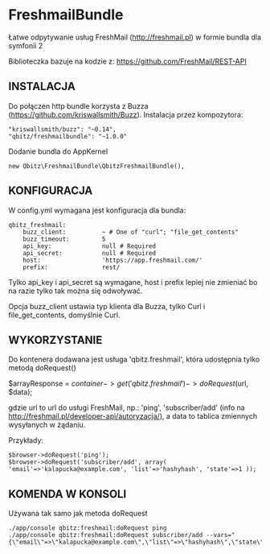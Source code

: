 FreshmailBundle
===============

Łatwe odpytywanie usług FreshMail (http://freshmail.pl) w formie bundla dla symfonii 2

Biblioteczka bazuje na kodzie z:
https://github.com/FreshMail/REST-API

INSTALACJA
----------

Do połączen http bundle korzysta z Buzza (https://github.com/kriswallsmith/Buzz). Instalacja przez kompozytora:
  
    "kriswallsmith/buzz": "~0.14",
    "qbitz/freshmailbundle": "~1.0.0"

Dodanie bundla do AppKernel

    new Qbitz\FreshmailBundle\QbitzFreshmailBundle(),

KONFIGURACJA
------------

W config.yml wymagana jest konfiguracja dla bundla:

    qbitz_freshmail:
        buzz_client:          ~ # One of "curl"; "file_get_contents"
        buzz_timeout:         5
        api_key:              null # Required
        api_secret:           null # Required
        host:                 'https://app.freshmail.com/'
        prefix:               rest/

Tylko api_key i api_secret są wymagane, host i prefix lepiej nie zmieniać bo na razie tylko tak można się odwoływać.

Opcja buzz_client ustawia typ klienta dla Buzza, tylko Curl i file_get_contents, domyślnie Curl.

WYKORZYSTANIE
-------------

Do kontenera dodawana jest usługa 'qbitz.freshmail', która udostępnia tylko metodą doRequest()

  $arrayResponse = $container->get('qbitz.freshmail')->doRequest($url, $data);

gdzie url to url do usługi FreshMail, np.: 'ping', 'subscriber/add' (info na http://freshmail.pl/developer-api/autoryzacja/), a data to tablica zmiennych wysyłanych w żądaniu.

Przykłady:

    $browser->doRequest('ping');
    $browser->doRequest('subscriber/add', array( 'email'=>'kalapucka@example.com', 'list'=>'hashyhash', 'state'=>1 ));

KOMENDA W KONSOLI
-----------------

Używana tak samo jak metoda doRequest
  
    ./app/console qbitz:freshmail:doRequest ping
    ./app/console qbitz:freshmail:doRequest subscriber/add --vars="{\"email\"=>\"kalapucka@example.com\",\"list\"=>\"hashyhash\",\"state\"=>1}"
